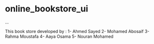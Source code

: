 # online_bookstore_ui
...

This book store developed by :
1- Ahmed Sayed
2- Mohamed Abosaif 
3- Rahma Moustafa 
4- Aaya Osama
5- Nouran Mohamed